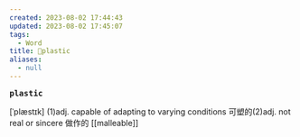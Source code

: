 ```yaml
---
created: 2023-08-02 17:44:43
updated: 2023-08-02 17:45:07
tags:
  - Word
title: 📖plastic
aliases:
  - null
---
```


<pre><strong>plastic</strong></pre>
[ˈplæstɪk]
(1)adj. capable of adapting to varying conditions 可塑的(2)adj. not real or sincere 做作的
[[malleable]]
